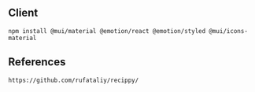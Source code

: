## Client

```shell
npm install @mui/material @emotion/react @emotion/styled @mui/icons-material
```


## References

```
https://github.com/rufataliy/recippy/
```